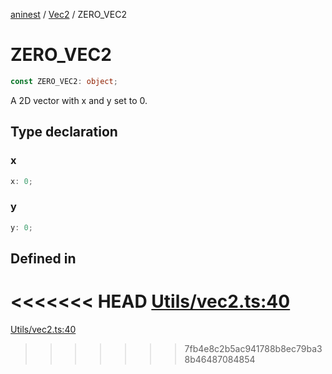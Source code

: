 [aninest](../../index.md) / [Vec2](../index.md) / ZERO\_VEC2

# ZERO\_VEC2

```ts
const ZERO_VEC2: object;
```

A 2D vector with x and y set to 0.

## Type declaration

### x

```ts
x: 0;
```

### y

```ts
y: 0;
```

## Defined in

<<<<<<< HEAD
[Utils/vec2.ts:40](https://github.com/zphrs/aninest/tree//core/src/Utils/vec2.ts#L40)
=======
[Utils/vec2.ts:40](https://github.com/zphrs/aninest/blob/37209a6/src/Utils/vec2.ts#L40)
>>>>>>> 7fb4e8c2b5ac941788b8ec79ba38b46487084854
